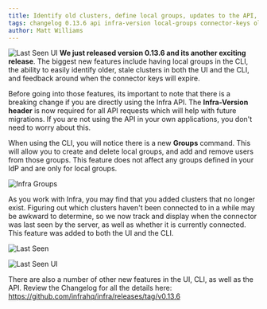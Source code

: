 ```yaml
---
title: Identify old clusters, define local groups, updates to the API, and more!
tags: changelog 0.13.6 api infra-version local-groups connector-keys old-clusters
author: Matt Williams
---
```


![Last Seen UI](/img/changelog-0.13.6-lastseenconnected-ui.png)
**We just released version 0.13.6 and its another exciting release**. The biggest new features include having local groups in the CLI, the ability to easily identify older, stale clusters in both the UI and the CLI, and feedback around when the connector keys will expire.

Before going into those features, its important to note that there is a breaking change if you are directly using the Infra API. The **Infra-Version header** is now required for all API requests which will help with future migrations. If you are not using the API in your own applications, you don't need to worry about this.

When using the CLI, you will notice there is a new **Groups** command. This will allow you to create and delete local groups, and add and remove users from those groups. This feature does not affect any groups defined in your IdP and are only for local groups.

![Infra Groups](/img/changelog-0.13.6-infragroups.png)

As you work with Infra, you may find that you added clusters that no longer exist. Figuring out which clusters haven't been connected to in a while may be awkward to determine, so we now track and display when the connector was last seen by the server, as well as whether it is currently connected. This feature was added to both the UI and the CLI.

![Last Seen](/img/changelog-0.13.6-lastseenconnected.png)

![Last Seen UI](/img/changelog-0.13.6-lastseenconnected-ui.png)

There are also a number of other new features in the UI, CLI, as well as the API. Review the Changelog for all the details here: https://github.com/infrahq/infra/releases/tag/v0.13.6
